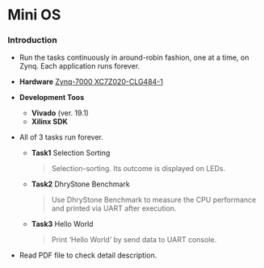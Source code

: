 # Mini OS

### Introduction

* Run the tasks continuously in around-robin fashion, one at a time, on Zynq. Each application runs forever.

- **Hardware** [Zynq-7000 XC7Z020-CLG484-1](http://www.zedboard.org/product/zedboard)

- **Development Toos**

    - **Vivado** (ver. 19.1)
    - **Xilinx SDK**

- All of 3 tasks run forever.

    - **Task1** Selection Sorting

        > Selection-sorting. Its outcome is displayed on LEDs.

    - **Task2** DhryStone Benchmark

        > Use DhryStone Benchmark to measure the CPU performance and printed via UART after execution.

    - **Task3** Hello World

        > Print ‘Hello World’ by send data to UART console.  

- Read PDF file to check detail description.